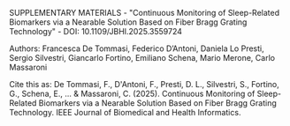 SUPPLEMENTARY MATERIALS - "Continuous Monitoring of Sleep-Related Biomarkers via a Nearable Solution Based on Fiber Bragg Grating Technology" - DOI: 10.1109/JBHI.2025.3559724

Authors:
Francesca De Tommasi, Federico D’Antoni, Daniela Lo Presti, Sergio Silvestri, Giancarlo Fortino, Emiliano Schena, Mario Merone, Carlo Massaroni

Cite this as: 
De Tommasi, F., D'Antoni, F., Presti, D. L., Silvestri, S., Fortino, G., Schena, E., ... & Massaroni, C. (2025). Continuous Monitoring of Sleep-Related Biomarkers via a Nearable Solution Based on Fiber Bragg Grating Technology. IEEE Journal of Biomedical and Health Informatics.

